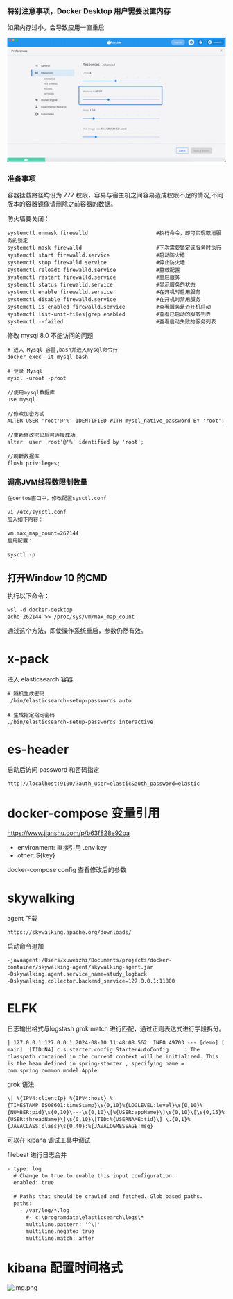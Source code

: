 ### 特别注意事项，Docker Desktop 用户需要设置内存

如果内存过小，会导致应用一直重启

![](images/docker-desktop.png)

### 准备事项

容器挂载路径均设为 777 权限，容易与宿主机之间容易造成权限不足的情况,不同版本的容器镜像请删除之前容器的数据。

防火墙要关闭：

    systemctl unmask firewalld                      #执行命令，即可实现取消服务的锁定
    systemctl mask firewalld                        #下次需要锁定该服务时执行
    systemctl start firewalld.service               #启动防火墙  
    systemctl stop firewalld.service                #停止防火墙  
    systemctl reloadt firewalld.service             #重载配置
    systemctl restart firewalld.service             #重启服务
    systemctl status firewalld.service              #显示服务的状态
    systemctl enable firewalld.service              #在开机时启用服务
    systemctl disable firewalld.service             #在开机时禁用服务
    systemctl is-enabled firewalld.service          #查看服务是否开机启动
    systemctl list-unit-files|grep enabled          #查看已启动的服务列表
    systemctl --failed                              #查看启动失败的服务列表

修改 mysql 8.0 不能访问的问题

    # 进入 Mysql 容器,bash并进入mysql命令行
    docker exec -it mysql bash
    
    # 登录 Mysql
    mysql -uroot -proot
    
    //使用mysql数据库
    use mysql
    
    //修改加密方式
    ALTER USER 'root'@'%' IDENTIFIED WITH mysql_native_password BY 'root';
    
    //重新修改密码后可连接成功
    alter  user 'root'@'%' identified by 'root';
    
    //刷新数据库
    flush privileges;

### 调高JVM线程数限制数量

    在centos窗口中，修改配置sysctl.conf
    
    vi /etc/sysctl.conf
    加入如下内容：
    
    vm.max_map_count=262144
    启用配置：
    
    sysctl -p


## 打开Window 10 的CMD

执行以下命令：

    wsl -d docker-desktop
    echo 262144 >> /proc/sys/vm/max_map_count

通过这个方法，即使操作系统重启，参数仍然有效。

# x-pack

进入 elasticsearch 容器

    # 随机生成密码
    ./bin/elasticsearch-setup-passwords auto
    
    # 生成指定指定密码
    ./bin/elasticsearch-setup-passwords interactive

# es-header 

启动后访问 password 和密码指定
 
    http://localhost:9100/?auth_user=elastic&auth_password=elastic

# docker-compose 变量引用

https://www.jianshu.com/p/b63f828e92ba

- environment: 直接引用 .env key 
- other: ${key}

docker-compose config  查看修改后的参数

# skywalking 

agent 下载

    https://skywalking.apache.org/downloads/

启动命令追加

    -javaagent:/Users/xuweizhi/Documents/projects/docker-container/skywalking-agent/skywalking-agent.jar
    -Dskywalking.agent.service_name=study_logback
    -Dskywalking.collector.backend_service=127.0.0.1:11800

# ELFK

日志输出格式与logstash grok match 进行匹配，通过正则表达式进行字段拆分。

    | 127.0.0.1 127.0.0.1 2024-08-10 11:48:08.562  INFO 49703 --- [demo] [           main]  [TID:NA] c.s.starter.config.StarterAutoConfig     : The classpath contained in the current context will be initialized. This is the bean defined in spring-starter , specifying name = com.spring.common.model.Apple
grok 语法

    \| %{IPV4:clientIp} %{IPV4:host} %{TIMESTAMP_ISO8601:timeStamp}\s{0,10}%{LOGLEVEL:level}\s{0,10}%{NUMBER:pid}\s{0,10}\---\s{0,10}\[%{USER:appName}\]\s{0,10}\[\s{0,15}%{USER:threadName}\]\s{0,10}\[TID:%{USERNAME:tid}\] \.{0,1}%{JAVACLASS:class}\s{0,40}:%{JAVALOGMESSAGE:msg}

可以在 kibana 调试工具中调试 

filebeat 进行日志合并

    - type: log
      # Change to true to enable this input configuration.
      enabled: true
    
      # Paths that should be crawled and fetched. Glob based paths.
      paths:
        - /var/log/*.log
          #- c:\programdata\elasticsearch\logs\*
          multiline.pattern: '^\|'
          multiline.negate: true
          multiline.match: after

# kibana 配置时间格式

![img.png](img.png)